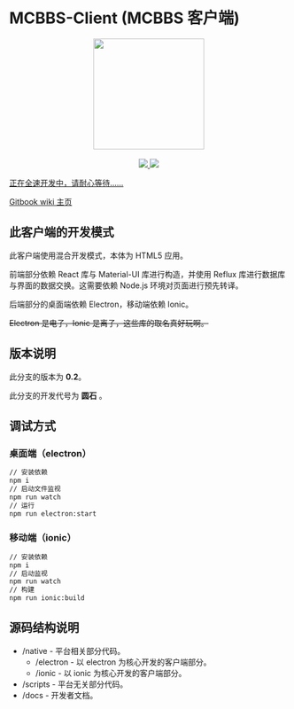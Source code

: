 # MCBBS-Client \(MCBBS 客户端\)

<div align="center">
<a href="http://miao.su/image/HdIbf">
<img src="http://miao.su/images/2018/12/24/447a2b32e7ec7bd5fb486.md.png" width="200" height="200">
</a>
</div>
<br />
<div align="center">
<a href="https://travis-ci.com/langyo/MCBBS-Client">
<img src="https://travis-ci.com/langyo/MCBBS-Client.svg?branch=master">
<img src="https://badges.depfu.com/badges/dbdc735d3c1f776180e36eb3fbc572fd/overview.svg">
</div>

正在全速开发中，请耐心等待……

[Gitbook wiki 主页](https://mcbbs-client-developer.gitbook.io/mcbbs-client-dev/)

## 此客户端的开发模式

此客户端使用混合开发模式，本体为 HTML5 应用。

前端部分依赖 React 库与 Material-UI 库进行构造，并使用 Reflux 库进行数据库与界面的数据交换。这需要依赖 Node.js 环境对页面进行预先转译。

后端部分的桌面端依赖 Electron，移动端依赖 Ionic。

~~Electron 是电子，Ionic 是离子，这些库的取名真好玩啊。~~

## 版本说明

此分支的版本为 **0.2**。

此分支的开发代号为 **圆石** 。

## 调试方式

### 桌面端（electron）

```bash
// 安装依赖
npm i
// 启动文件监视
npm run watch
// 运行
npm run electron:start
```

### 移动端（ionic）

```bash
// 安装依赖
npm i
// 启动监视
npm run watch
// 构建
npm run ionic:build
```

## 源码结构说明

* /native - 平台相关部分代码。
  * /electron - 以 electron 为核心开发的客户端部分。
  * /ionic - 以 ionic 为核心开发的客户端部分。
* /scripts - 平台无关部分代码。
* /docs - 开发者文档。
